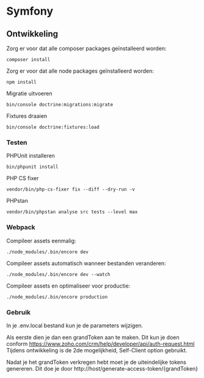 # Symfony

## Ontwikkeling

Zorg er voor dat alle composer packages geïnstalleerd worden:

```
composer install
```

Zorg er voor dat alle node packages geïnstalleerd worden:
```
npm install
```

Migratie uitvoeren
```
bin/console doctrine:migrations:migrate
```

Fixtures draaien
```
bin/console doctrine:fixtures:load
```
### Testen
PHPUnit installeren
```
bin/phpunit install
```

PHP CS fixer
```
vendor/bin/php-cs-fixer fix --diff --dry-run -v
```

PHPstan
```
vendor/bin/phpstan analyse src tests --level max
```


### Webpack
Compileer assets eenmalig:
```
./node_modules/.bin/encore dev
```
Compileer assets automatisch wanneer bestanden veranderen:
```
./node_modules/.bin/encore dev --watch
```
Compileer assets en optimaliseer voor productie:
```
./node_modules/.bin/encore production
```

### Gebruik

In je .env.local bestand kun je de parameters wijzigen.

Als eerste dien je dan een grandToken aan te maken.
Dit kun je doen conform 
https://www.zoho.com/crm/help/developer/api/auth-request.html
Tijdens ontwikkeling is de 2de mogelijkheid, Self-Client option gebruikt.

Nadat je het grandToken verkregen hebt moet je de
uiteindelijke tokens genereren. Dit doe je door
http://host/generate-access-token/{grandToken}

